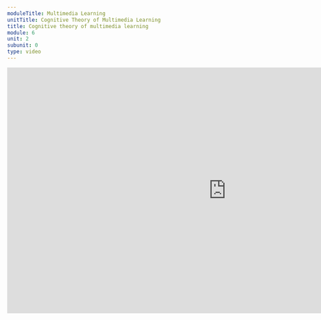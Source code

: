 ```yaml
---
moduleTitle: Multimedia Learning
unitTitle: Cognitive Theory of Multimedia Learning
title: Cognitive theory of multimedia learning
module: 6
unit: 2
subunit: 0
type: video
---
```


<iframe width="1019" height="574" src="https://www.youtube.com/embed/UzrsCOPHtTU" frameborder="0" allow="accelerometer; autoplay; encrypted-media; gyroscope; picture-in-picture" allowfullscreen></iframe>